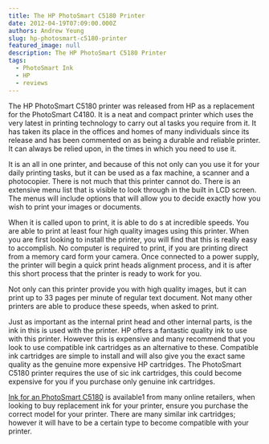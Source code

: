 ```yaml
---
title: The HP PhotoSmart C5180 Printer
date: 2012-04-19T07:09:00.000Z
authors: Andrew Yeung
slug: hp-photosmart-c5180-printer
featured_image: null
description: The HP PhotoSmart C5180 Printer
tags:
  - PhotoSmart Ink
  - HP
  - reviews
---
```


The HP PhotoSmart C5180 printer was released from HP as a replacement for the PhotoSmart C4180\. It is a neat and compact printer which uses the very latest in printing technology to carry out al tasks you require from it. It has taken its place in the offices and homes of many individuals since its release and has been commented on as being a durable and reliable printer. It can always be relied upon, in the times in which you need to use it.

It is an all in one printer, and because of this not only can you use it for your daily printing tasks, but it can be used as a fax machine, a scanner and a photocopier. There is not much that this printer cannot do. There is an extensive menu list that is visible to look through in the built in LCD screen. The menus will include options that will allow you to decide exactly how you wish to print your images or documents.

When it is called upon to print, it is able to do s at incredible speeds. You are able to print at least four high quality images using this printer. When you are first looking to install the printer, you will find that this is really easy to accomplish. No computer is required to print, if you are printing direct from a memory card form your camera. Once connected to a power supply, the printer will begin a quick print heads alignment process, and it is after this short process that the printer is ready to work for you.

Not only can this printer provide you with high quality images, but it can print up to 33 pages per minute of regular text document. Not many other printers are able to produce these speeds, when asked to print.

Just as important as the internal print head and other internal parts, is the ink in this is used with the printer. HP offers a fantastic quality ink to use with this printer. However this is expensive and many recommend that you look to use compatible ink cartridges as an alternative to these. Compatible ink cartridges are simple to install and will also give you the exact same quality as the genuine more expensive HP cartridges. The PhotoSmart C5180 printer requires the use of sic ink cartridges, this could become expensive for you if you purchase only genuine ink cartridges.

[Ink for an PhotoSmart C5180](https://www.comboink.com/hp-photosmart-c5180-printer-ink-cartridges) is available1 from many online retailers, when looking to buy replacement ink for your printer, ensure you purchase the correct model for your printer. There are many similar ink cartridges; however it will have to be a certain type to become compatible with your printer.
